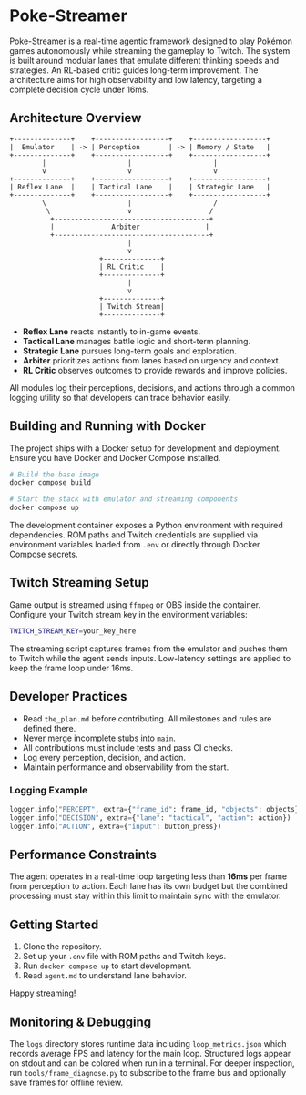 # Poke-Streamer

Poke-Streamer is a real-time agentic framework designed to play Pokémon games autonomously while streaming the gameplay to Twitch. The system is built around modular lanes that emulate different thinking speeds and strategies. An RL-based critic guides long-term improvement. The architecture aims for high observability and low latency, targeting a complete decision cycle under 16ms.

## Architecture Overview

```
+--------------+    +------------------+    +------------------+
|  Emulator    | -> | Perception       | -> | Memory / State   |
+--------------+    +------------------+    +------------------+
        |                    |                    |
        v                    v                    v
+--------------+    +------------------+    +------------------+
| Reflex Lane  |    | Tactical Lane    |    | Strategic Lane   |
+--------------+    +------------------+    +------------------+
        \                    |                    /
         \                   v                   /
          +--------------------------------------+
          |              Arbiter                |
          +--------------------------------------+
                             |
                             v
                      +--------------+
                      | RL Critic    |
                      +--------------+
                             |
                             v
                      +--------------+
                      | Twitch Stream|
                      +--------------+
```

- **Reflex Lane** reacts instantly to in-game events.
- **Tactical Lane** manages battle logic and short-term planning.
- **Strategic Lane** pursues long-term goals and exploration.
- **Arbiter** prioritizes actions from lanes based on urgency and context.
- **RL Critic** observes outcomes to provide rewards and improve policies.

All modules log their perceptions, decisions, and actions through a common logging utility so that developers can trace behavior easily.

## Building and Running with Docker

The project ships with a Docker setup for development and deployment. Ensure you have Docker and Docker Compose installed.

```bash
# Build the base image
docker compose build

# Start the stack with emulator and streaming components
docker compose up
```

The development container exposes a Python environment with required dependencies. ROM paths and Twitch credentials are supplied via environment variables loaded from `.env` or directly through Docker Compose secrets.

## Twitch Streaming Setup

Game output is streamed using `ffmpeg` or OBS inside the container. Configure your Twitch stream key in the environment variables:

```bash
TWITCH_STREAM_KEY=your_key_here
```

The streaming script captures frames from the emulator and pushes them to Twitch while the agent sends inputs. Low-latency settings are applied to keep the frame loop under 16ms.

## Developer Practices

- Read `the_plan.md` before contributing. All milestones and rules are defined there.
- Never merge incomplete stubs into `main`.
- All contributions must include tests and pass CI checks.
- Log every perception, decision, and action.
- Maintain performance and observability from the start.

### Logging Example

```python
logger.info("PERCEPT", extra={"frame_id": frame_id, "objects": objects})
logger.info("DECISION", extra={"lane": "tactical", "action": action})
logger.info("ACTION", extra={"input": button_press})
```

## Performance Constraints

The agent operates in a real-time loop targeting less than **16ms** per frame from perception to action. Each lane has its own budget but the combined processing must stay within this limit to maintain sync with the emulator.

## Getting Started

1. Clone the repository.
2. Set up your `.env` file with ROM paths and Twitch keys.
3. Run `docker compose up` to start development.
4. Read `agent.md` to understand lane behavior.

Happy streaming!

## Monitoring & Debugging

The `logs` directory stores runtime data including `loop_metrics.json` which
records average FPS and latency for the main loop. Structured logs appear on
stdout and can be colored when run in a terminal. For deeper inspection, run
`tools/frame_diagnose.py` to subscribe to the frame bus and optionally save
frames for offline review.

